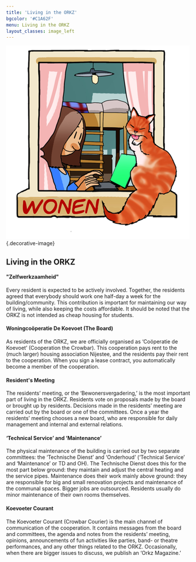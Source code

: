 ```yaml
---
title: 'Living in the ORKZ'
bgcolor: '#C1A62F'
menu: Living in the ORKZ
layout_classes: image_left
---
```


![](icon_wonen.png){.decorative-image}

Living in the ORKZ
------------------

#### "Zelfwerkzaamheid"
Every resident is expected to be actively involved. Together, the residents agreed that everybody should work one half-day a week for the building/community. This contribution is important for maintaining our way of living, while also keeping the costs affordable. It should be noted that the ORKZ is not intended as cheap housing for students. 

#### Woningcoöperatie De Koevoet (The Board)
As residents of the ORKZ, we are officially organised as ‘Coöperatie de Koevoet’ (Cooperation the Crowbar). This cooperation pays rent to the (much larger) housing association Nijestee, and the residents pay their rent to the cooperation. When you sign a lease contract, you automatically become a member of the cooperation. 

#### Resident's Meeting 
The residents’ meeting, or the ‘Bewonersvergadering,’ is the most important part of living in the ORKZ. Residents vote on proposals made by the board or brought up by residents. Decisions made in the residents’ meeting are carried out by the board or one of the committees. Once a year the residents’ meeting chooses a new board, who are responsible for daily management and internal and external relations.

#### ‘Technical Service’ and ‘Maintenance’
The physical maintenance of the building is carried out by two separate committees: the ‘Technische Dienst’  and ‘Onderhoud’ (‘Technical Service’ and ‘Maintenance’ or TD and OH). The Technische Dienst does this for the most part below ground: they maintain and adjust the central heating and the service pipes. Maintenance does their work mainly above ground: they are responsible for big and small renovation projects and maintenance of the communal spaces. Bigger jobs are outsourced. Residents usually do minor maintenance of their own rooms themselves.

#### Koevoeter Courant
The Koevoeter Courant (Crowbar Courier) is the main channel of communication of the cooperation. It contains messages from the board and committees, the agenda and notes from the residents’ meeting, opinions, announcements of fun activities like parties, band- or theatre performances, and any other things related to the ORKZ. Occasionally, when there are bigger issues to discuss, we publish an ‘Orkz Magazine.’